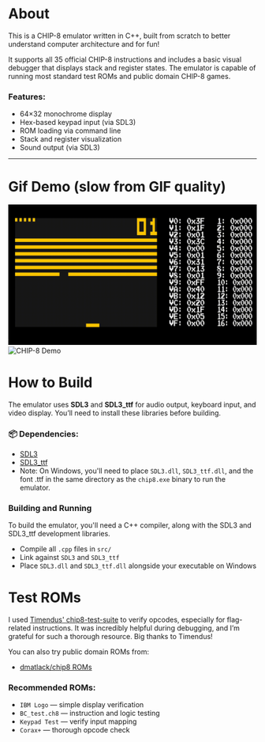 # About 
This is a CHIP-8 emulator written in C++, built from scratch to better understand computer architecture and for fun!

It supports all 35 official CHIP-8 instructions and includes a basic visual debugger that displays stack and register states. The emulator is capable of running most standard test ROMs and public domain CHIP-8 games.

### Features:
- 64×32 monochrome display
- Hex-based keypad input (via SDL3)
- ROM loading via command line
- Stack and register visualization
- Sound output (via SDL3)

---

# Gif Demo (slow from GIF quality)
![CHIP-8 Demo](demo/breakout.gif)
![CHIP-8 Demo](demo/kaiju.gif)

# How to Build
The emulator uses **SDL3** and **SDL3_ttf** for audio output, keyboard input, and video display. You’ll need to install these libraries before building.

### 📦 Dependencies:
- [SDL3](https://github.com/libsdl-org/SDL)  
- [SDL3_ttf](https://github.com/libsdl-org/SDL_ttf)
- Note: On Windows, you'll need to place `SDL3.dll`, `SDL3_ttf.dll`, and the font .ttf in the same directory as the `chip8.exe` binary to run the emulator.

### Building and Running 
To build the emulator, you'll need a C++ compiler, along with the SDL3 and SDL3_ttf development libraries.

- Compile all `.cpp` files in `src/`
- Link against `SDL3` and `SDL3_ttf`
- Place `SDL3.dll` and `SDL3_ttf.dll` alongside your executable on Windows

# Test ROMs 
I used [Timendus' chip8-test-suite](https://github.com/Timendus/chip8-test-suite) to verify opcodes, especially for flag-related instructions. It was incredibly helpful during debugging, and I’m grateful for such a thorough resource. Big thanks to Timendus!

You can also try public domain ROMs from:

- [dmatlack/chip8 ROMs](https://github.com/dmatlack/chip8/tree/master/roms)

### Recommended ROMs:
- `IBM Logo` — simple display verification
- `BC_test.ch8` — instruction and logic testing
- `Keypad Test` — verify input mapping
- `Corax+` — thorough opcode check



